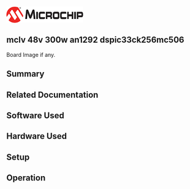 ![image](images/microchip.jpg) 

## mclv 48v 300w an1292 dspic33ck256mc506

Board Image if any.

## Summary


## Related Documentation


## Software Used 


## Hardware Used


## Setup


## Operation



